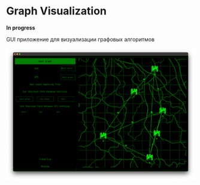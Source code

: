 # Graph Visualization
**In progress**

GUI приложение для визуализации графовых алгоритмов



![app](misc/screen.png)

